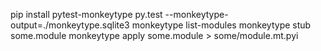 pip install pytest-monkeytype
py.test --monkeytype-output=./monkeytype.sqlite3
monkeytype list-modules
monkeytype stub some.module
monkeytype apply some.module > some/module.mt.pyi